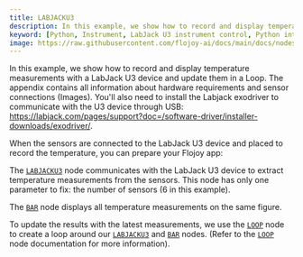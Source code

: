 ```yaml
---
title: LABJACKU3
description: In this example, we show how to record and display temperature measurements with a LABJACK U3 device and update them in a Loop.
keyword: [Python, Instrument, LabJack U3 instrument control, Python integration with LabJack, Measurement and analysis, Python-based instrument control, LabJack U3 integration techniques, Python-based measurement techniques, Enhance measurements with Python, Streamline LabJack usage, Accurate data analysis, Python control of LabJack U3]
image: https://raw.githubusercontent.com/flojoy-ai/docs/main/docs/nodes/INSTRUMENTS/LABJACK/LABJACKU3/examples/EX1/output.jpeg
--- 
```


In this example, we show how to record and display temperature measurements with a LabJack U3 device and update them in a Loop. The appendix contains all information about hardware requirements and sensor connections (Images). You'll also need to install the Labjack exodriver to communicate with the U3 device through USB: https://labjack.com/pages/support?doc=/software-driver/installer-downloads/exodriver/.

When the sensors are connected to the LabJack U3 device and placed to record the temperature, you can prepare your Flojoy app:

The [`LABJACKU3`](https://github.com/flojoy-io/nodes/blob/main/INSTRUMENTS/LABJACK/LABJACKU3/LABJACKU3.py) node communicates with the LabJack U3 device to extract temperature measurements from the sensors. This node has only one parameter to fix: the number of sensors (6 in this example).

The [`BAR`](https://github.com/flojoy-io/nodes/blob/main/VISUALIZERS/PLOTLY/BAR/BAR.py) node displays all temperature measurements on the same figure.

To update the results with the latest measurements, we use the [`LOOP`](https://github.com/flojoy-io/nodes/blob/main/LOGIC_GATES/LOOPS/LOOP/LOOP.py) node to create a loop around our [`LABJACKU3`](https://github.com/flojoy-io/nodes/blob/main/INSTRUMENTS/LABJACK/LABJACKU3/LABJACKU3.py) and [`BAR`](https://github.com/flojoy-io/nodes/blob/main/VISUALIZERS/PLOTLY/BAR/BAR.py) nodes. (Refer to the [`LOOP`](https://github.com/flojoy-io/nodes/blob/main/LOGIC_GATES/LOOPS/LOOP/LOOP.py) node documentation for more information).
